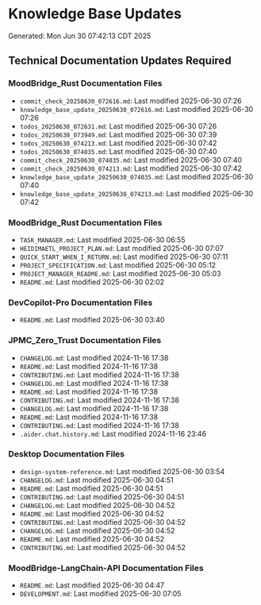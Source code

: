 # Knowledge Base Updates
Generated: Mon Jun 30 07:42:13 CDT 2025

## Technical Documentation Updates Required

### MoodBridge_Rust Documentation Files
- `commit_check_20250630_072616.md`: Last modified 2025-06-30 07:26
- `knowledge_base_update_20250630_072616.md`: Last modified 2025-06-30 07:26
- `todos_20250630_072631.md`: Last modified 2025-06-30 07:26
- `todos_20250630_073949.md`: Last modified 2025-06-30 07:39
- `todos_20250630_074213.md`: Last modified 2025-06-30 07:42
- `todos_20250630_074035.md`: Last modified 2025-06-30 07:40
- `commit_check_20250630_074035.md`: Last modified 2025-06-30 07:40
- `commit_check_20250630_074213.md`: Last modified 2025-06-30 07:42
- `knowledge_base_update_20250630_074035.md`: Last modified 2025-06-30 07:40
- `knowledge_base_update_20250630_074213.md`: Last modified 2025-06-30 07:42

### MoodBridge_Rust Documentation Files
- `TASK_MANAGER.md`: Last modified 2025-06-30 06:55
- `HEIDIMAETL_PROJECT_PLAN.md`: Last modified 2025-06-30 07:07
- `QUICK_START_WHEN_I_RETURN.md`: Last modified 2025-06-30 07:11
- `PROJECT_SPECIFICATION.md`: Last modified 2025-06-30 05:12
- `PROJECT_MANAGER_README.md`: Last modified 2025-06-30 05:03
- `README.md`: Last modified 2025-06-30 02:02

### DevCopilot-Pro Documentation Files
- `README.md`: Last modified 2025-06-30 03:40

### JPMC_Zero_Trust Documentation Files
- `CHANGELOG.md`: Last modified 2024-11-16 17:38
- `README.md`: Last modified 2024-11-16 17:38
- `CONTRIBUTING.md`: Last modified 2024-11-16 17:38
- `CHANGELOG.md`: Last modified 2024-11-16 17:38
- `README.md`: Last modified 2024-11-16 17:38
- `CONTRIBUTING.md`: Last modified 2024-11-16 17:38
- `CHANGELOG.md`: Last modified 2024-11-16 17:38
- `README.md`: Last modified 2024-11-16 17:38
- `CONTRIBUTING.md`: Last modified 2024-11-16 17:38
- `.aider.chat.history.md`: Last modified 2024-11-16 23:46

### Desktop Documentation Files
- `design-system-reference.md`: Last modified 2025-06-30 03:54
- `CHANGELOG.md`: Last modified 2025-06-30 04:51
- `README.md`: Last modified 2025-06-30 04:51
- `CONTRIBUTING.md`: Last modified 2025-06-30 04:51
- `CHANGELOG.md`: Last modified 2025-06-30 04:52
- `README.md`: Last modified 2025-06-30 04:52
- `CONTRIBUTING.md`: Last modified 2025-06-30 04:52
- `CHANGELOG.md`: Last modified 2025-06-30 04:52
- `README.md`: Last modified 2025-06-30 04:52
- `CONTRIBUTING.md`: Last modified 2025-06-30 04:52

### MoodBridge-LangChain-API Documentation Files
- `README.md`: Last modified 2025-06-30 04:47
- `DEVELOPMENT.md`: Last modified 2025-06-30 07:05
